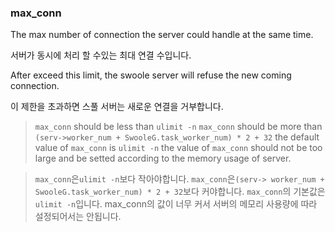 ### max_conn

The max number of connection the server could handle at the same time.

서버가 동시에 처리 할 수있는 최대 연결 수입니다.

After exceed this limit, the swoole server will refuse the new coming connection.

이 제한을 초과하면 스풀 서버는 새로운 연결을 거부합니다.

> `max_conn` should be less than `ulimit -n`
> `max_conn` should be more than `(serv->worker_num + SwooleG.task_worker_num) * 2 + 32`
> the default value of `max_conn` is `ulimit -n`
> the value of `max_conn` should not be too large and be setted according to the memory usage of server.

>`max_conn`은`ulimit -n`보다 작아야합니다.
>`max_conn`은`(serv-> worker_num + SwooleG.task_worker_num) * 2 + 32`보다 커야합니다.
>`max_conn`의 기본값은`ulimit -n`입니다.
> max_conn의 값이 너무 커서 서버의 메모리 사용량에 따라 설정되어서는 안됩니다.
